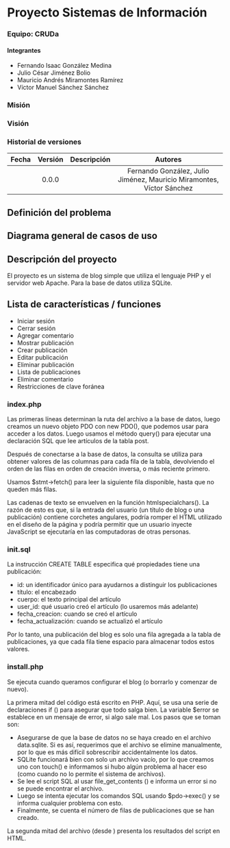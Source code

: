 # Proyecto Sistemas de Información

### Equipo: CRUDa
#### Integrantes
+ Fernando Isaac González Medina
+ Julio César Jiménez Bolio
+ Mauricio Andrés Miramontes Ramírez
+ Víctor Manuel Sánchez Sánchez

### Misión


### Visión


### Historial de versiones
|   Fecha  | Versión |             Descripción            |                                  Autores                                 |
|:--------:|:-------:|:----------------------------------:|:----------------------------------------------------------------------:|
|  |  0.0.0  |  |  Fernando González, Julio Jiménez, Mauricio Miramontes, Víctor Sánchez |

## Definición del problema


## Diagrama general de casos de uso


## Descripción del proyecto
El proyecto es un sistema de blog simple que utiliza el lenguaje PHP y el servidor web Apache. Para la base de datos utiliza SQLite.

## Lista de características / funciones
+ Iniciar sesión
+ Cerrar sesión
+ Agregar comentario
+ Mostrar publicación
+ Crear publicación
+ Editar publicación
+ Eliminar publicación
+ Lista de publicaciones
+ Eliminar comentario
+ Restricciones de clave foránea

### index.php
Las primeras líneas determinan la ruta del archivo a la base de datos, 
luego creamos un nuevo objeto PDO con new PDO(), 
que podemos usar para acceder a los datos. Luego usamos el método query() 
para ejecutar una declaración SQL que lee artículos de la tabla post.

Después de conectarse a la base de datos, 
la consulta se utiliza para obtener valores de las columnas para cada fila de la tabla, 
devolviendo el orden de las filas en orden de creación inversa, o más reciente primero.

Usamos $stmt->fetch() para leer la siguiente fila disponible, 
hasta que no queden más filas.
 
Las cadenas de texto se envuelven en la función htmlspecialchars(). 
La razón de esto es que, si la entrada del usuario (un título de blog o una publicación)
contiene corchetes angulares, podría romper el HTML utilizado en el diseño de la página y
podría permitir que un usuario inyecte JavaScript se ejecutaría 
en las computadoras de otras personas.

### init.sql
La instrucción CREATE TABLE especifica qué propiedades tiene una publicación:
+ id: un identificador único para ayudarnos a distinguir los publicaciones
+ título: el encabezado
+ cuerpo: el texto principal del artículo
+ user_id: qué usuario creó el artículo (lo usaremos más adelante)
+ fecha_creacion: cuando se creó el artículo
+ fecha_actualización: cuando se actualizó el artículo

Por lo tanto, una publicación del blog es solo una fila agregada a la tabla de publicaciones, ya que cada fila tiene espacio para almacenar todos estos valores.

### install.php
Se ejecuta cuando queramos configurar el blog (o borrarlo y comenzar de nuevo).

La primera mitad del código está escrito en PHP. Aquí, se usa una serie de declaraciones if () para asegurar que todo salga bien. La variable $error se establece en un mensaje de error, si algo sale mal. 
Los pasos que se toman son:
+ Asegurarse de que la base de datos no se haya creado en el archivo data.sqlite. Si es así, requerimos que el archivo se elimine manualmente, por lo que es más difícil sobrescribir accidentalmente los datos.
+ SQLite funcionará bien con solo un archivo vacío, por lo que creamos uno con touch() e informamos si hubo algún problema al hacer eso (como cuando no lo permite el sistema de archivos).
+ Se lee el script SQL al usar file_get_contents () e informa un error si no se puede encontrar el archivo.
+ Luego se intenta ejecutar los comandos SQL usando $pdo->exec() y se informa cualquier problema con esto.
+ Finalmente, se cuenta el número de filas de publicaciones que se han creado.

La segunda mitad del archivo (desde <!DOCTYPE html>) presenta los resultados del script en HTML.